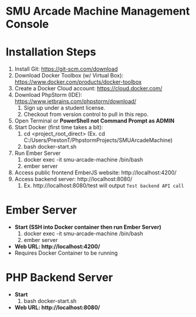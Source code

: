 # SMU Arcade Machine Management Console

# Installation Steps
1. Install Git: https://git-scm.com/download
2. Download Docker Toolbox (w/ Virtual Box): https://www.docker.com/products/docker-toolbox
3. Create a Docker Cloud account: https://cloud.docker.com/
4. Download PhpStorm (IDE): https://www.jetbrains.com/phpstorm/download/
    1. Sign up under a student license.
    2. Checkout from version control to pull in this repo.
5. Open Terminal or **PowerShell not Command Prompt as ADMIN**
6. Start Docker (first time takes a bit): 
    1. cd <project_root_direct> (Ex. cd C:/Users/PrestonT/PhpstormProjects/SMUArcadeMachine)
    2. bash docker-start.sh
7. Run Ember Server
    1. docker exec -it smu-arcade-machine /bin/bash
    2. ember server
8. Access public frontend EmberJS website: http://localhost:4200/
9. Access backend server: http://localhost:8080/
    1. Ex. http://localhost:8080/test will output `Test backend API call`
    
# Ember Server
* **Start (SSH into Docker container then run Ember Server)**
    1. docker exec -it smu-arcade-machine /bin/bash
    2. ember server
* **Web URL: http://localhost:4200/**
* Requires Docker Container to be running

# PHP Backend Server
* **Start**
    1. bash docker-start.sh
* **Web URL: http://localhost:8080/**

